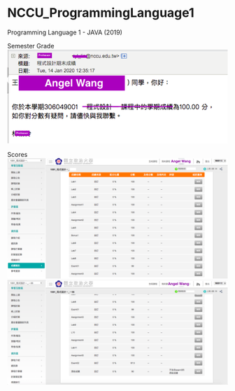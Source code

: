 # NCCU_ProgrammingLanguage1
Programming Language 1 - JAVA (2019)

Semester Grade
![image](https://github.com/angel870326/NCCU_ProgrammingLanguage1/blob/master/Semester_Grade.png)

Scores
![image](https://github.com/angel870326/NCCU_ProgrammingLanguage1/blob/master/Scores.png)
![image](https://github.com/angel870326/NCCU_ProgrammingLanguage1/blob/master/Scores2.png)

